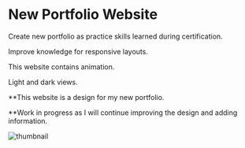 # New Portfolio Website
 Create new portfolio as practice skills learned during certification.
 
 Improve knowledge for responsive layouts.
 
 This website contains animation. 
 
 Light and dark views.
 
 **This website is a design for my new portfolio.
 
 **Work in progress as I will continue improving the design and adding information.
 
![thumbnail](https://user-images.githubusercontent.com/22985604/168193152-bb63a77d-acad-4633-bd6d-b6921df58f14.png)
